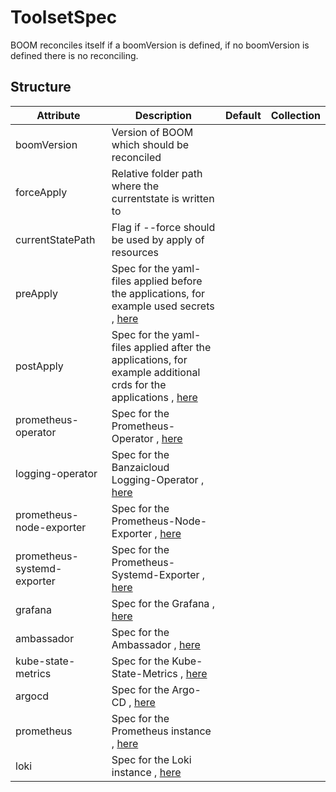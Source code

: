 # ToolsetSpec 
 

 BOOM reconciles itself if a boomVersion is defined, if no boomVersion is defined there is no reconciling.


## Structure 
 

| Attribute                   | Description                                                                                                                 | Default | Collection  |
| --------------------------- | --------------------------------------------------------------------------------------------------------------------------- | ------- | ----------  |
| boomVersion                 | Version of BOOM which should be reconciled                                                                                  |         |             |
| forceApply                  | Relative folder path where the currentstate is written to                                                                   |         |             |
| currentStatePath            | Flag if --force should be used by apply of resources                                                                        |         |             |
| preApply                    | Spec for the yaml-files applied before the applications, for example used secrets , [here](Apply.md)                        |         |             |
| postApply                   | Spec for the yaml-files applied after the applications, for example additional crds for the applications , [here](Apply.md) |         |             |
| prometheus-operator         | Spec for the Prometheus-Operator , [here](PrometheusOperator.md)                                                            |         |             |
| logging-operator            | Spec for the Banzaicloud Logging-Operator , [here](LoggingOperator.md)                                                      |         |             |
| prometheus-node-exporter    | Spec for the Prometheus-Node-Exporter , [here](PrometheusNodeExporter.md)                                                   |         |             |
| prometheus-systemd-exporter | Spec for the Prometheus-Systemd-Exporter , [here](PrometheusSystemdExporter.md)                                             |         |             |
| grafana                     | Spec for the Grafana , [here](grafana/Grafana.md)                                                                           |         |             |
| ambassador                  | Spec for the Ambassador , [here](Ambassador.md)                                                                             |         |             |
| kube-state-metrics          | Spec for the Kube-State-Metrics , [here](KubeStateMetrics.md)                                                               |         |             |
| argocd                      | Spec for the Argo-CD , [here](argocd/Argocd.md)                                                                             |         |             |
| prometheus                  | Spec for the Prometheus instance , [here](Prometheus.md)                                                                    |         |             |
| loki                        | Spec for the Loki instance , [here](Loki.md)                                                                                |         |             |